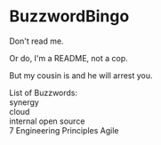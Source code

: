 BuzzwordBingo
=============
Don't read me.

Or do, I'm a README, not a cop.

But my cousin is and he will arrest you.

List of Buzzwords:  
synergy  
cloud  
internal open source  
7 Engineering Principles
Agile


